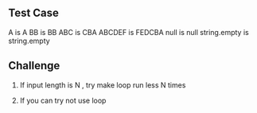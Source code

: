 ﻿

## Test Case

A is A
BB is BB
ABC is CBA
ABCDEF is FEDCBA
null is null
string.empty is string.empty


## Challenge
1. If input length is N , try make loop run less N times

2. If you can try not use loop
